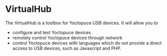 # VirtualHub

The VirtualHub is a toolbox for Yoctopuce USB devices. It will allow you to
- configure and test Yoctopuce devices
- remotely control Yoctopuce devices through network
- control Yoctopuce devices with languages which do not provide a direct access to USB devices, such as Javascript and PHP.
